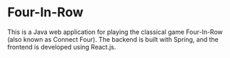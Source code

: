 # Four-In-Row
This is a Java web application for playing the classical game Four-In-Row (also known as Connect Four). The backend is built with Spring, and the frontend is developed using React.js.
